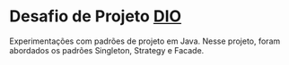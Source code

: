 # Desafio de Projeto [DIO](https://web.dio.me/)

Experimentações com padrões de projeto em Java. Nesse projeto, foram abordados os padrões Singleton, Strategy e Facade.